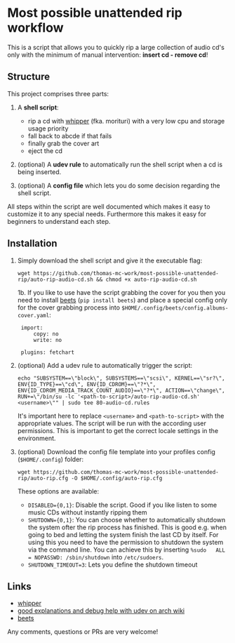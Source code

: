 # Most possible unattended rip workflow

This is a script that allows you to quickly rip a large collection of audio cd's only with the minimum of manual intervention: __insert cd - remove cd__!

## Structure

This project comprises three parts:

1. A __shell script__:
    - rip a cd with [whipper](https://github.com/JoeLametta/whipper) (fka. morituri) with a very low cpu and storage usage priority
    - fall back to abcde if that fails
    - finally grab the cover art
    - eject the cd

2. (optional) A __udev rule__ to automatically run the shell script when a cd is being inserted.

3. (optional) A __config file__ which lets you do some decision regarding the shell script.

All steps within the script are well documented which makes it easy to customize it to any special needs. Furthermore this makes it easy for beginners to understand each step.

## Installation

1. Simply download the shell script and give it the executable flag:
    
    `wget https://github.com/thomas-mc-work/most-possible-unattended-rip/auto-rip-audio-cd.sh && chmod +x auto-rip-audio-cd.sh`
    
    1b. If you like to use have the script grabbing the cover for you then you need to install [beets](http://beets.io/) (`pip install beets`) and place a special config only for the cover grabbing process into `$HOME/.config/beets/config.albums-cover.yaml`:
    
        import:
            copy: no
            write: no
        
        plugins: fetchart

2. (optional) Add a udev rule to automatically trigger the script:

    `echo "SUBSYSTEM==\"block\", SUBSYSTEMS==\"scsi\", KERNEL==\"sr?\", ENV{ID_TYPE}==\"cd\", ENV{ID_CDROM}==\"?*\", ENV{ID_CDROM_MEDIA_TRACK_COUNT_AUDIO}==\"?*\", ACTION==\"change\", RUN+=\"/bin/su -lc '<path-to-script>/auto-rip-audio-cd.sh' <username>\"" | sudo tee 80-audio-cd.rules`

    It's important here to replace `<username>` and `<path-to-script>` with the appropriate values. The script will be run with the according user permissions. This is important to get the correct locale settings in the environment.

3. (optional) Download the config file template into your profiles config (`$HOME/.config`) folder:

    `wget https://github.com/thomas-mc-work/most-possible-unattended-rip/auto-rip.cfg -O $HOME/.config/auto-rip.cfg`

    These options are available:

    - `DISABLED={0,1}`: Disable the script. Good if you like listen to some music CDs without instantly ripping them
    - `SHUTDOWN={0,1}`: You can choose whether to automatically shutdown the system ofter the rip process has finished. This is good e.g. when going to bed and letting the system finish the last CD by itself. For using this you need to have the permission to shutdown the system via the command line. You can achieve this by inserting `%sudo   ALL = NOPASSWD: /sbin/shutdown` into `/etc/sudoers`.
    - `SHUTDOWN_TIMEOUT=3`: Lets you define the shutdown timeout

## Links

- [whipper](https://github.com/JoeLametta/whipper)
- [good explanations and debug help with udev on arch wiki](https://wiki.archlinux.org/index.php/udev)
- [beets](http://beets.io/)

Any comments, questions or PRs are very welcome!